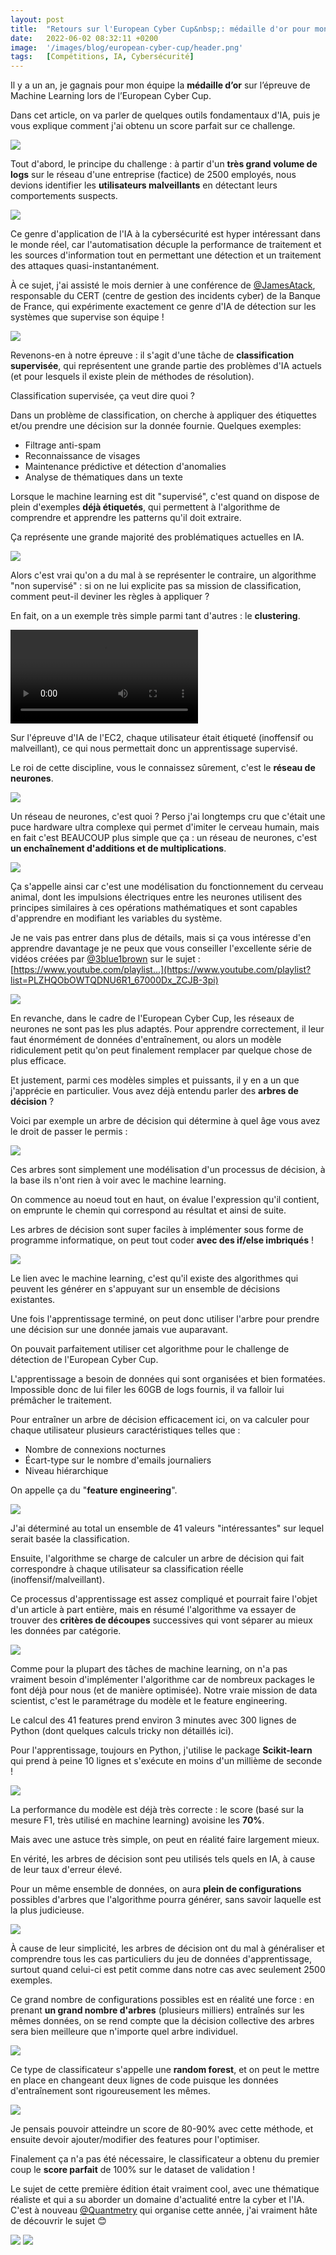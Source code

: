 ```yaml
---
layout: post
title:  "Retours sur l'European Cyber Cup&nbsp;: médaille d'or pour mon IA défensive"
date:   2022-06-02 08:32:11 +0200
image:  '/images/blog/european-cyber-cup/header.png'
tags:   [Compétitions, IA, Cybersécurité]
---
```


Il y a un an, je gagnais pour mon équipe la **médaille d’or** sur l’épreuve de Machine Learning lors de l’European Cyber Cup.

Dans cet article, on va parler de quelques outils fondamentaux d'IA, puis je vous explique comment j'ai obtenu un score parfait sur ce challenge. 

<div class="gallery-box">
  <div class="gallery">
  <img src="/images/blog/european-cyber-cup/1532248695865057284-FUOS64RWUAAeeSc.jpg" draggable="false">
  </div>
</div>

Tout d'abord, le principe du challenge : à partir d'un **très grand volume de logs** sur le réseau d'une entreprise (factice) de 2500 employés, nous devions identifier les **utilisateurs malveillants** en détectant leurs comportements suspects. 

<div class="gallery-box">
  <div class="gallery">
  <img src="/images/blog/european-cyber-cup/1532248699736363008-FUOUXJ-XsAAptYs.png" draggable="false">
  </div>
</div>

Ce genre d'application de l'IA à la cybersécurité est hyper intéressant dans le monde réel, car l'automatisation décuple la performance de traitement et les sources d'information tout en permettant une détection et un traitement des attaques quasi-instantanément.

À ce sujet, j'ai assisté le mois dernier à une conférence de <a href="https://twitter.com/JamesAtack" target="_blank">@JamesAtack</a>, responsable du CERT (centre de gestion des incidents cyber) de la Banque de France, qui expérimente exactement ce genre d'IA de détection sur les systèmes que supervise son équipe ! 

<div class="gallery-box">
  <div class="gallery">
  <img src="/images/blog/european-cyber-cup/1532248703960072192-FUOU0d-WIAAgJsD.png" draggable="false">
  </div>
</div>

Revenons-en à notre épreuve : il s'agit d'une tâche de **classification supervisée**, qui représentent une grande partie des problèmes d'IA actuels (et pour lesquels il existe plein de méthodes de résolution).

Classification supervisée, ça veut dire quoi ?

Dans un problème de classification, on cherche à appliquer des étiquettes et/ou prendre une décision sur la donnée fournie. Quelques exemples:

- Filtrage anti-spam
- Reconnaissance de visages
- Maintenance prédictive et détection d'anomalies
- Analyse de thématiques dans un texte

Lorsque le machine learning est dit "supervisé", c'est quand on dispose de plein d'exemples **déjà étiquetés**, qui permettent à l'algorithme de comprendre et apprendre les patterns qu'il doit extraire.

Ça représente une grande majorité des problématiques actuelles en IA. 

<div class="gallery-box">
  <div class="gallery">
  <img src="/images/blog/european-cyber-cup/1532248710045900803-FUOV_gDXsAEXDHV.png" draggable="false">
  </div>
</div>

Alors c'est vrai qu'on a du mal à se représenter le contraire, un algorithme "non supervisé" : si on ne lui explicite pas sa mission de classification, comment peut-il deviner les règles à appliquer ?

En fait, on a un exemple très simple parmi tant d'autres : le **clustering**. 

<div class="gallery-box">
  <div class="gallery">
<video autoplay loop>  <source src="/images/blog/european-cyber-cup/1532248717457334272-FUOkFb6X0AQshN_.mp4" type="video/mp4"></video>  </div>
</div>

Sur l'épreuve d'IA de l'EC2, chaque utilisateur était étiqueté (inoffensif ou malveillant), ce qui nous permettait donc un apprentissage supervisé.

Le roi de cette discipline, vous le connaissez sûrement, c'est le **réseau de neurones**. 

<div class="gallery-box">
  <div class="gallery">
  <img src="/images/blog/european-cyber-cup/1532248722012360704-FUOWrZTXwAAJsGS.jpg" draggable="false">
  </div>
</div>

Un réseau de neurones, c'est quoi ? Perso j'ai longtemps cru que c'était une puce hardware ultra complexe qui permet d'imiter le cerveau humain, mais en fait c'est BEAUCOUP plus simple que ça : un réseau de neurones, c'est **un enchaînement d'additions et de multiplications**. 

<div class="gallery-box">
  <div class="gallery">
  <img src="/images/blog/european-cyber-cup/1532248725493628930-FUOYQJHWAAA0RGl.jpg" draggable="false">
  </div>
</div>

Ça s'appelle ainsi car c'est une modélisation du fonctionnement du cerveau animal, dont les impulsions électriques entre les neurones utilisent des principes similaires à ces opérations mathématiques et sont capables d'apprendre en modifiant les variables du système.

Je ne vais pas entrer dans plus de détails, mais si ça vous intéresse d'en apprendre davantage je ne peux que vous conseiller l'excellente série de vidéos créées par <a href="https://twitter.com/3blue1brown" target="_blank">@3blue1brown</a> sur le sujet : [https://www.youtube.com/playlist...](https://www.youtube.com/playlist?list=PLZHQObOWTQDNU6R1_67000Dx_ZCJB-3pi) 

<div class="gallery-box">
  <div class="gallery">
  <img src="/images/blog/european-cyber-cup/1532248730337959937-FUOYhpfX0AAHEdT.jpg" draggable="false">
  </div>
</div>

En revanche, dans le cadre de l'European Cyber Cup, les réseaux de neurones ne sont pas les plus adaptés. Pour apprendre correctement, il leur faut énormément de données d'entraînement, ou alors un modèle ridiculement petit qu'on peut finalement remplacer par quelque chose de plus efficace.

Et justement, parmi ces modèles simples et puissants, il y en a un que j'apprécie en particulier. Vous avez déjà entendu parler des **arbres de décision** ?

Voici par exemple un arbre de décision qui détermine à quel âge vous avez le droit de passer le permis : 

<div class="gallery-box">
  <div class="gallery">
  <img src="/images/blog/european-cyber-cup/1532248735668809729-FUOYzuGXwAI_dup.jpg" draggable="false">
  </div>
</div>

Ces arbres sont simplement une modélisation d'un processus de décision, à la base ils n'ont rien à voir avec le machine learning.

On commence au noeud tout en haut, on évalue l'expression qu'il contient, on emprunte le chemin qui correspond au résultat et ainsi de suite.

Les arbres de décision sont super faciles à implémenter sous forme de programme informatique, on peut tout coder **avec des if/else imbriqués** ! 

<div class="gallery-box">
  <div class="gallery">
  <img src="/images/blog/european-cyber-cup/1532248741008351232-FUOZB9rWUAA9reZ.jpg" draggable="false">
  </div>
</div>

Le lien avec le machine learning, c'est qu'il existe des algorithmes qui peuvent les générer en s'appuyant sur un ensemble de décisions existantes.

Une fois l'apprentissage terminé, on peut donc utiliser l'arbre pour prendre une décision sur une donnée jamais vue auparavant.

On pouvait parfaitement utiliser cet algorithme pour le challenge de détection de l'European Cyber Cup.

L'apprentissage a besoin de données qui sont organisées et bien formatées. Impossible donc de lui filer les 60GB de logs fournis, il va falloir lui prémâcher le traitement.

Pour entraîner un arbre de décision efficacement ici, on va calculer pour chaque utilisateur plusieurs caractéristiques telles que :

- Nombre de connexions nocturnes
- Écart-type sur le nombre d'emails journaliers
- Niveau hiérarchique

On appelle ça du "**feature engineering**". 

<div class="gallery-box">
  <div class="gallery">
  <img src="/images/blog/european-cyber-cup/1532248746993541122-FUOdrCcXsAEcRDG.jpg" draggable="false">
  </div>
</div>

J'ai déterminé au total un ensemble de 41 valeurs "intéressantes" sur lequel serait basée la classification.

Ensuite, l'algorithme se charge de calculer un arbre de décision qui fait correspondre à chaque utilisateur sa classification réelle (inoffensif/malveillant).

Ce processus d'apprentissage est assez compliqué et pourrait faire l'objet d'un article à part entière, mais en résumé l'algorithme va essayer de trouver des **critères de découpes** successives qui vont séparer au mieux les données par catégorie. 

<div class="gallery-box">
  <div class="gallery">
  <img src="/images/blog/european-cyber-cup/1532248751938621441-FUOeqGiWQAEhAhj.png" draggable="false">
  </div>
</div>

Comme pour la plupart des tâches de machine learning, on n'a pas vraiment besoin d'implémenter l'algorithme car de nombreux packages le font déjà pour nous (et de manière optimisée). Notre vraie mission de data scientist, c'est le paramétrage du modèle et le feature engineering.

Le calcul des 41 features prend environ 3 minutes avec 300 lignes de Python (dont quelques calculs tricky non détaillés ici).

Pour l'apprentissage, toujours en Python, j'utilise le package **Scikit-learn** qui prend à peine 10 lignes et s'exécute en moins d'un millième de seconde ! 

<div class="gallery-box">
  <div class="gallery">
  <img src="/images/blog/european-cyber-cup/1532248756393062400-FUOgNkvWQAA06TB.jpg" draggable="false">
  </div>
</div>

La performance du modèle est déjà très correcte : le score (basé sur la mesure F1, très utilisé en machine learning) avoisine les **70%**.

Mais avec une astuce très simple, on peut en réalité faire largement mieux.

En vérité, les arbres de décision sont peu utilisés tels quels en IA, à cause de leur taux d'erreur élevé.

Pour un même ensemble de données, on aura **plein de configurations** possibles d'arbres que l'algorithme pourra générer, sans savoir laquelle est la plus judicieuse. 

<div class="gallery-box">
  <div class="gallery">
  <img src="/images/blog/european-cyber-cup/1532248761132621824-FUOhUc4XEAIr-i7.jpg" draggable="false">
  </div>
</div>

À cause de leur simplicité, les arbres de décision ont du mal à généraliser et comprendre tous les cas particuliers du jeu de données d'apprentissage, surtout quand celui-ci est petit comme dans notre cas avec seulement 2500 exemples.

Ce grand nombre de configurations possibles est en réalité une force : en prenant **un grand nombre d'arbres** (plusieurs milliers) entraînés sur les mêmes données, on se rend compte que la décision collective des arbres sera bien meilleure que n'importe quel arbre individuel. 

<div class="gallery-box">
  <div class="gallery">
  <img src="/images/blog/european-cyber-cup/1532249602103058432-FUOkQ9rWIAAeo5d.jpg" draggable="false">
  </div>
</div>

Ce type de classificateur s'appelle une **random forest**, et on peut le mettre en place en changeant deux lignes de code puisque les données d'entraînement sont rigoureusement les mêmes. 

<div class="gallery-box">
  <div class="gallery">
  <img src="/images/blog/european-cyber-cup/1532249605416570880-FUOkiySWIAIuQ5p.jpg" draggable="false">
  </div>
</div>

Je pensais pouvoir atteindre un score de 80-90% avec cette méthode, et ensuite devoir ajouter/modifier des features pour l'optimiser.

Finalement ça n'a pas été nécessaire, le classificateur a obtenu du premier coup le **score parfait** de 100% sur le dataset de validation !

Le sujet de cette première édition était vraiment cool, avec une thématique réaliste et qui a su aborder un domaine d'actualité entre la cyber et l'IA. C'est à nouveau <a href="https://twitter.com/Quantmetry" target="_blank">@Quantmetry</a> qui organise cette année, j'ai vraiment hâte de découvrir le sujet 😊 

<div class="gallery-box">
  <div class="gallery">
  <img src="/images/blog/european-cyber-cup/1532249613536833536-FUOkqSBWYAAuJyz.jpg" draggable="false">
  <img src="/images/blog/european-cyber-cup/1532249613536833536-FUOkq4NWAAErvJz.jpg" draggable="false">
  </div>
</div>

